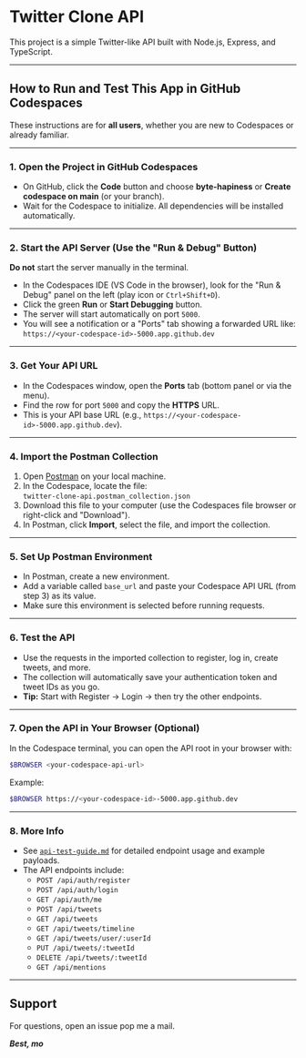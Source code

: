 # Twitter Clone API

This project is a simple Twitter-like API built with Node.js, Express, and TypeScript.

---

## How to Run and Test This App in GitHub Codespaces

These instructions are for **all users**, whether you are new to Codespaces or already familiar.

---

### 1. Open the Project in GitHub Codespaces

- On GitHub, click the **Code** button and choose **byte-hapiness** or **Create codespace on main** (or your branch).
- Wait for the Codespace to initialize. All dependencies will be installed automatically.

---

### 2. Start the API Server (Use the "Run & Debug" Button)

**Do not** start the server manually in the terminal.

- In the Codespaces IDE (VS Code in the browser), look for the "Run & Debug" panel on the left (play icon or `Ctrl+Shift+D`).
- Click the green **Run** or **Start Debugging** button.
- The server will start automatically on port `5000`.
- You will see a notification or a "Ports" tab showing a forwarded URL like:  
  `https://<your-codespace-id>-5000.app.github.dev`

---

### 3. Get Your API URL

- In the Codespaces window, open the **Ports** tab (bottom panel or via the menu).
- Find the row for port `5000` and copy the **HTTPS** URL.
- This is your API base URL (e.g., `https://<your-codespace-id>-5000.app.github.dev`).

---

### 4. Import the Postman Collection

1. Open [Postman](https://www.postman.com/downloads/) on your local machine.
2. In the Codespace, locate the file:  
   `twitter-clone-api.postman_collection.json`
3. Download this file to your computer (use the Codespaces file browser or right-click and "Download").
4. In Postman, click **Import**, select the file, and import the collection.

---

### 5. Set Up Postman Environment

- In Postman, create a new environment.
- Add a variable called `base_url` and paste your Codespace API URL (from step 3) as its value.
- Make sure this environment is selected before running requests.

---

### 6. Test the API

- Use the requests in the imported collection to register, log in, create tweets, and more.
- The collection will automatically save your authentication token and tweet IDs as you go.
- **Tip:** Start with Register → Login → then try the other endpoints.

---

### 7. Open the API in Your Browser (Optional)

In the Codespace terminal, you can open the API root in your browser with:

```sh
$BROWSER <your-codespace-api-url>
```

Example:

```sh
$BROWSER https://<your-codespace-id>-5000.app.github.dev
```

---

### 8. More Info

- See [`api-test-guide.md`](api-test-guide.md) for detailed endpoint usage and example payloads.
- The API endpoints include:
  - `POST /api/auth/register`
  - `POST /api/auth/login`
  - `GET /api/auth/me`
  - `POST /api/tweets`
  - `GET /api/tweets`
  - `GET /api/tweets/timeline`
  - `GET /api/tweets/user/:userId`
  - `PUT /api/tweets/:tweetId`
  - `DELETE /api/tweets/:tweetId`
  - `GET /api/mentions`

---

## Support

For questions, open an issue pop me a mail. 

***Best,
  mo***
